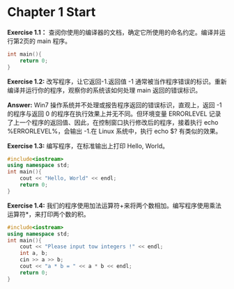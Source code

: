 # Chapter 1 Start

**Exercise 1.1：** 查阅你使用的编译器的文档，确定它所使用的命名约定。编译并运行第2页的 main 程序。

```c++
int main(){
    return 0;
}
```
**Exercise 1.2:** 改写程序，让它返回-1.返回值 -1 通常被当作程序错误的标识。重新编译并运行你的程序，观察你的系统该如何处理 main 返回的错误标识。

**Answer:** Win7 操作系统并不处理或报告程序返回的错误标识，直观上，返回 -1 的程序与返回 0 的程序在执行效果上并无不同。但环境变量 ERRORLEVEL 
记录了上一个程序的返回值、因此，在控制窗口执行修改后的程序，接着执行 echo %ERRORLEVEL%，会输出 -1.在 Linux 系统中，执行 echo $? 有类似的效果。

**Exercise 1.3:** 编写程序，在标准输出上打印 Hello, World。

```c++
#include<iostream>
using namespace std;
int main(){
    cout << "Hello, World" << endl;
    return 0;
}
```

**Exercise 1.4:** 我们的程序使用加法运算符+来将两个数相加。编写程序使用乘法运算符*，来打印两个数的积。

```c++
#include<iostream>
using namespace std;
int main(){
    cout << "Please input tow integers !" << endl;
    int a, b;
    cin >> a >> b;
    cout << "a * b = " << a * b << endl;
    return 0;
}
```